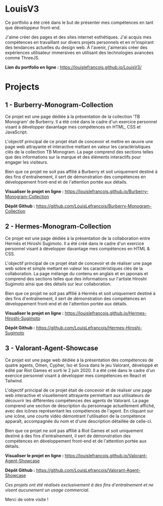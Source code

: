 # LouisV3
 
Ce portfolio a été créé dans le but de présenter mes compétences en tant que développeur front-end.

J'aime créer des pages et des sites internet esthétiques. J'ai acquis mes compétences en travaillant sur divers projets personnels et en m'inspirant des tendances actuelles du design web. À l'avenir, j'aimerais créer des expériences utilisateur immersives en utilisant des technologies avancées comme ThreeJS.

**Lien du portfolio en ligne :**
https://louislefrancois.github.io/LouisV3/


# Projects

## 1 - Burberry-Monogram-Collection

Ce projet est une page dédiée à la présentation de la collection 'TB Monogram' de Burberry. Il a été créé dans le cadre d'un exercice personnel visant à développer davantage mes compétences en HTML, CSS et JavaScript.

L'objectif principal de ce projet était de concevoir et mettre en œuvre une page web attrayante et interactive mettant en valeur les caractéristiques clés de la collection TB Monogram. La page comprend des sections telles que des informations sur la marque et des éléments interactifs pour engager les visiteurs.

Bien que ce projet ne soit pas affilié à Burberry et soit uniquement destiné à des fins d'entraînement, il sert de démonstration des compétences en développement front-end et de l'attention portée aux détails.

**Visualiser le projet en ligne :** 
https://louislefrancois.github.io/Burberry-Monogram-Collection

**Dépôt Github :**
https://github.com/LouisLefrancois/Burberry-Monogram-Collection


## 2 - Hermes-Monogram-Collection

Ce projet est une page dédiée à la présentation de la collaboration entre Hermès et Hiroshi Sugimoto. Il a été créé dans le cadre d'un exercice personnel visant à développer davantage mes compétences en HTML & CSS.

L'objectif principal de ce projet était de concevoir et de réaliser une page web sobre et simple mettant en valeur les caractéristiques clés de la collaboration. La page mélange du contenu en anglais et en japonais et comprend des sections telles que des informations sur l'artiste Hiroshi Sugimoto ainsi que des détails sur leur collaboration.

Bien que ce projet ne soit pas affilié à Hermès et soit uniquement destiné à des fins d'entraînement, il sert de démonstration des compétences en développement front-end et de l'attention portée aux détails.

**Visualiser le projet en ligne :**
https://louislefrancois.github.io/Hermes-Hiroshi-Sugimoto

**Dépôt Github :**
https://github.com/LouisLefrancois/Hermes-Hiroshi-Sugimoto


## 3 - Valorant-Agent-Showcase

Ce projet est une page web dédiée à la présentation des compétences de quatre agents, Omen, Cypher, Iso et Sova dans le jeu Valorant, développé et édité par Riot Games et sorti le 2 juin 2020. Il a été créé dans le cadre d'un exercice personnel visant à développer mes compétences en React et Tailwind.

L'objectif principal de ce projet était de concevoir et de réaliser une page web interactive et visuellement attrayante permettant aux utilisateurs de découvrir les différentes compétences des agents de Valorant. La page comprend une section de description du personnage actuellement affiché, avec des icônes représentant les compétences de l'agent. En cliquant sur une icône, une courte vidéo démontrant l'utilisation de la compétence apparaît, accompagnée du nom et d'une description détaillée de celle-ci.

Bien que ce projet ne soit pas affilié à Riot Games et soit uniquement destiné à des fins d'entraînement, il sert de démonstration des compétences en développement front-end et de l'attention portée aux détails.

**Visualiser le projet en ligne :**
https://louislefrancois.github.io/Valorant-Agent-Showcase

**Dépôt Github :**
https://github.com/LouisLefrancois/Valorant-Agent-Showcase


*Ces projets ont été réalisés exclusivement à des fins d'entraînement et ne visent aucunement un usage commercial.*


Merci de votre visite !
